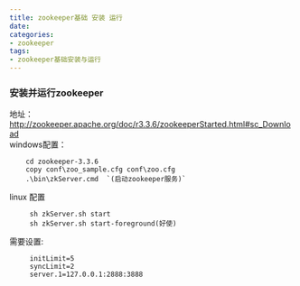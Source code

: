 ```yaml
---
title: zookeeper基础 安装 运行
date:
categories:
- zookeeper
tags:
- zookeeper基础安装与运行
---
```


### 安装并运行zookeeper
地址：   
  http://zookeeper.apache.org/doc/r3.3.6/zookeeperStarted.html#sc_Download   
windows配置：  
```
    cd zookeeper-3.3.6    
    copy conf\zoo_sample.cfg conf\zoo.cfg  
    .\bin\zkServer.cmd  `(启动zookeeper服务)`
```
linux 配置
```
	 sh zkServer.sh start
	 sh zkServer.sh start-foreground(好使)
```  
  需要设置:
```  
	 initLimit=5 
	 syncLimit=2 
	 server.1=127.0.0.1:2888:3888 
```
